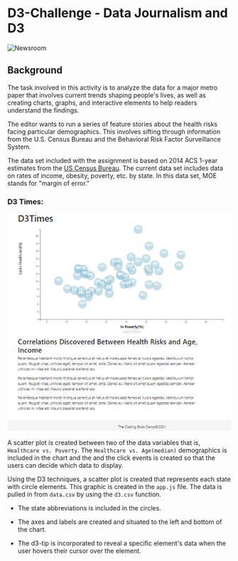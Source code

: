 # D3-Challenge - Data Journalism and D3

![Newsroom](https://media.giphy.com/media/v2xIous7mnEYg/giphy.gif)

## Background

The task involved in this activity is to analyze the data for a major metro paper that involves current trends shaping people's lives, as well as creating charts, graphs, and interactive elements to help readers understand the findings.

The editor wants to run a series of feature stories about the health risks facing particular demographics. This involves sifting through information from the U.S. Census Bureau and the Behavioral Risk Factor Surveillance System.

The data set included with the assignment is based on 2014 ACS 1-year estimates from the [US Census Bureau](https://data.census.gov/cedsci/). The current data set includes data on rates of income, obesity, poverty, etc. by state. In this data set, MOE stands for "margin of error."


### D3 Times: 

![D3 Chart](D3_data_journalism/Images/D3Times.png)

A scatter plot is created between two of the data variables that is, `Healthcare vs. Poverty`. The `Healthcare vs. Age(median)` demographics is included in the chart and the and the click events is created so that the users can decide which data to display.

Using the D3 techniques, a scatter plot is created that represents each state with circle elements. This graphic is created in the `app.js` file. The data is pulled in from `data.csv` by using the `d3.csv` function.

* The state abbreviations is included in the circles.

* The axes and labels are created and situated to the left and bottom of the chart.

* The d3-tip is incorporated to reveal a specific element's data when the user hovers their cursor over the element.


